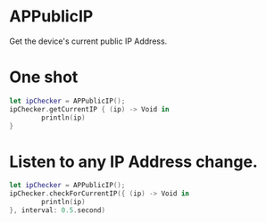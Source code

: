 # APPublicIP

Get the device's current public IP Address.

# One shot
```swift
let ipChecker = APPublicIP();
ipChecker.getCurrentIP { (ip) -> Void in
        println(ip)
}
```

# Listen to any IP Address change.
```swift
let ipChecker = APPublicIP();
ipChecker.checkForCurrentIP({ (ip) -> Void in
        println(ip)
}, interval: 0.5.second)
```


